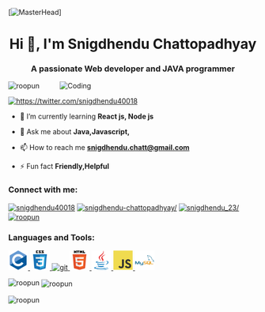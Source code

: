 [![MasterHead](https://e0.pxfuel.com/wallpapers/66/409/desktop-wallpaper-or-web-development-web-design.jpg)]
<h1 align="center">Hi 👋, I'm Snigdhendu Chattopadhyay</h1>
<h3 align="center">A passionate Web developer and JAVA programmer</h3>
<img align="right" alt="Coding" width="400" src="https://camo.githubusercontent.com/5ddf73ad3a205111cf8c686f687fc216c2946a75005718c8da5b837ad9de78c9/68747470733a2f2f7468756d62732e6766796361742e636f6d2f4576696c4e657874446576696c666973682d736d616c6c2e676966")>


<p align="left"> <img src="https://komarev.com/ghpvc/?username=roopun&label=Profile%20views&color=0e75b6&style=flat" alt="roopun" /> </p>

<p align="left"> <a href="https://twitter.com/https://twitter.com/snigdhendu40018" target="blank"><img src="https://img.shields.io/twitter/follow/https://twitter.com/snigdhendu40018?logo=twitter&style=for-the-badge" alt="https://twitter.com/snigdhendu40018" /></a> </p>

- 🌱 I’m currently learning **React js, Node js**

- 💬 Ask me about **Java,Javascript,**

- 📫 How to reach me **snigdhendu.chatt@gmail.com**

- ⚡ Fun fact **Friendly,Helpful**

<h3 align="left">Connect with me:</h3>
<p align="left">
<a href="https://twitter.com/snigdhendu40018" target="blank"><img align="center" src="https://raw.githubusercontent.com/rahuldkjain/github-profile-readme-generator/master/src/images/icons/Social/twitter.svg" alt="snigdhendu40018" height="30" width="40" /></a>
<a href="https://linkedin.com/in/snigdhendu-chattopadhyay/" target="blank"><img align="center" src="https://raw.githubusercontent.com/rahuldkjain/github-profile-readme-generator/master/src/images/icons/Social/linked-in-alt.svg" alt="snigdhendu-chattopadhyay/" height="30" width="40" /></a>
<a href="https://instagram.com/snigdhendu_23/" target="blank"><img align="center" src="https://raw.githubusercontent.com/rahuldkjain/github-profile-readme-generator/master/src/images/icons/Social/instagram.svg" alt="snigdhendu_23/" height="30" width="40" /></a>
<a href="https://www.leetcode.com/roopun" target="blank"><img align="center" src="https://raw.githubusercontent.com/rahuldkjain/github-profile-readme-generator/master/src/images/icons/Social/leet-code.svg" alt="roopun" height="30" width="40" /></a>
</p>

<h3 align="left">Languages and Tools:</h3>
<p align="left"> <a href="https://www.cprogramming.com/" target="_blank" rel="noreferrer"> <img src="https://raw.githubusercontent.com/devicons/devicon/master/icons/c/c-original.svg" alt="c" width="40" height="40"/> </a> <a href="https://www.w3schools.com/css/" target="_blank" rel="noreferrer"> <img src="https://raw.githubusercontent.com/devicons/devicon/master/icons/css3/css3-original-wordmark.svg" alt="css3" width="40" height="40"/> </a> <a href="https://git-scm.com/" target="_blank" rel="noreferrer"> <img src="https://www.vectorlogo.zone/logos/git-scm/git-scm-icon.svg" alt="git" width="40" height="40"/> </a> <a href="https://www.w3.org/html/" target="_blank" rel="noreferrer"> <img src="https://raw.githubusercontent.com/devicons/devicon/master/icons/html5/html5-original-wordmark.svg" alt="html5" width="40" height="40"/> </a> <a href="https://www.java.com" target="_blank" rel="noreferrer"> <img src="https://raw.githubusercontent.com/devicons/devicon/master/icons/java/java-original.svg" alt="java" width="40" height="40"/> </a> <a href="https://developer.mozilla.org/en-US/docs/Web/JavaScript" target="_blank" rel="noreferrer"> <img src="https://raw.githubusercontent.com/devicons/devicon/master/icons/javascript/javascript-original.svg" alt="javascript" width="40" height="40"/> </a> <a href="https://www.mysql.com/" target="_blank" rel="noreferrer"> <img src="https://raw.githubusercontent.com/devicons/devicon/master/icons/mysql/mysql-original-wordmark.svg" alt="mysql" width="40" height="40"/> </a> </p>

<p><img align="left" src="https://github-readme-stats.vercel.app/api/top-langs?username=roopun&show_icons=true&locale=en&layout=compact" alt="roopun" /></p>

<p>&nbsp;<img align="center" src="https://github-readme-stats.vercel.app/api?username=roopun&show_icons=true&locale=en" alt="roopun" /></p>

<p><img align="center" src="https://github-readme-streak-stats.herokuapp.com/?user=roopun&" alt="roopun" /></p>


